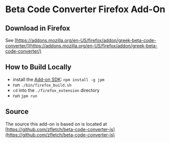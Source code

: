 Beta Code Converter Firefox Add-On
==================================

Download in Firefox
-------------------

See [https://addons.mozilla.org/en-US/firefox/addon/greek-beta-code-converter/](https://addons.mozilla.org/en-US/firefox/addon/greek-beta-code-converter/)

How to Build Locally
--------------------

- install the [Add-on SDK](https://developer.mozilla.org/en-US/Add-ons/SDK/Tutorials/Installation): `npm install -g jpm`
- run `./bin/firefox_build.sh`
- `cd` into the `./firefox_extension` directory
- run `jpm run`

Source
------

The source this add-on is based on is located at [https://github.com/zfletch/beta-code-converter-js](https://github.com/zfletch/beta-code-converter-js)

